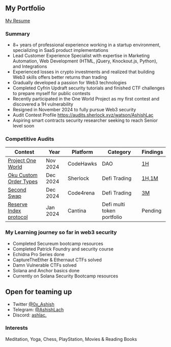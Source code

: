 ## My Portfolio
[My Resume](https://github.com/AshishLach/MyResume?tab=readme-ov-file#contact)

### Summary

- 8+ years of professional experience working in a startup environment, specializing in SaaS product implementations
- Lead Customer Experience Specialist with expertise in Marketing Automation, Web Development (HTML, jQuery, Knockout.js, Python), and Integrations
- Experienced losses in crypto investments and realized that building Web3 skills offers better returns than trading
- Gradually developed a passion for Web3 technologies
- Completed Cyfrin Updraft security tutorials and finished CTF challenges to prepare myself for public contests
- Recently participated in the One World Project as my first contest and discovered a 1H vulnerability
- Resigned in November 2024 to fully pursue Web3 security
- Audit Contest Profile https://audits.sherlock.xyz/watson/AshishLac
- Aspiring smart contracts security researcher seeking to reach Senior level soon
  
### Competitive Audits

| Contest        | Year    | Platform    | Category                                      | Findings |
|----------------|-----------|-----------|-------------------------------------------|----------|
| [Project One World](https://codehawks.cyfrin.io/c/2024-11-one-world/results?lt=contest&sc=reward&sj=reward&page=1&t=leaderboard)    | Nov 2024   | CodeHawks   | DAO                           | [1H](https://codehawks.cyfrin.io/c/2024-11-one-world/s/287) |
| [Oku Custom Order Types](https://audits.sherlock.xyz/contests/641)    | Dec 2024   | Sherlock   | Defi Trading                          | [1H,1M](https://audits.sherlock.xyz/contests/641/report) |
| [Second Swap](https://code4rena.com/audits/2024-12-secondswap)    | Dec 2024   | Code4rena   | Defi Trading                          | [3M](https://code4rena.com/reports/2024-12-secondswap) |
| [Reserve Index protocol](https://cantina.xyz/competitions/9dfca0bc-a7bf-482e-a3df-4eb861f55c4f)    | Jan 2024   |  Cantina  | Defi multi token portfolio                           | Pending |

### My Learning journey so far in web3 security

- Completed Secureum bootcamp resources
- Completed Patrick Foundry and security course 
- Echidna Pro Series done
- CaptureTheEther & Ethernaut CTFs solved
- Damn Vulnerable CTFs solved
- Solana and Anchor basics done
- Currently on Solana Security Bootcamp resources


## Open for teaming up
- Twitter [@0x_Ashish](https://x.com/0x_Ashish)
- Telegram: [@AshishLach](https://t.me/AshishLach)
- Discord: [ashlac.](https://discordapp.com/users/ashlac.)




### Interests
Meditation, Yoga,
Chess, PlayStation,
Movies & Reading Books
